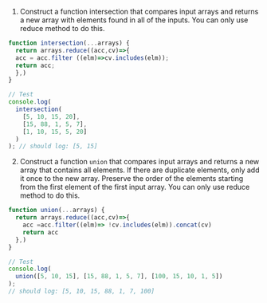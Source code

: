 1. Construct a function intersection that compares input arrays and returns a new array with elements found in all of the inputs. You can only use reduce method to do this.

```js
function intersection(...arrays) {
  return arrays.reduce((acc,cv)=>{
  acc = acc.filter ((elm)=>cv.includes(elm));
  return acc;
  },)
}

// Test
console.log(
  intersection(
    [5, 10, 15, 20],
    [15, 88, 1, 5, 7],
    [1, 10, 15, 5, 20]
  )
); // should log: [5, 15]
```

2. Construct a function `union` that compares input arrays and returns a new array that contains all elements. If there are duplicate elements, only add it once to the new array. Preserve the order of the elements starting from the first element of the first input array. You can only use reduce method to do this.

```js
function union(...arrays) {
  return arrays.reduce((acc,cv)=>{
    acc =acc.filter((elm)=> !cv.includes(elm)).concat(cv)
    return acc
  },)
}

// Test
console.log(
  union([5, 10, 15], [15, 88, 1, 5, 7], [100, 15, 10, 1, 5])
);
// should log: [5, 10, 15, 88, 1, 7, 100]
```
